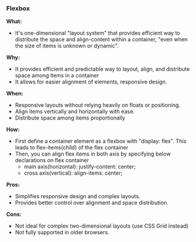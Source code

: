 ### Flexbox

**What:**

- It's one-dimensional "layout system" that provides efficient way to distribute the space and align-content within a container, "even when the size of items is unknown or dynamic".

**Why:**

- It provides efficient and predictable way to layout, align, and distribute space among items in a container
- It allows for easier alignment of elements, responsive design.

**When:**

- Responsive layouts without relying heavily on floats or positioning.
- Align items vertically and horizontally with ease.
- Distribute space among items proportionally

**How:**

- First define a container element as a flexbox with "display: flex". This leads to flex-items(child) of the flex container
- Then, you can align flex items in both axis by specifying below declarations on flex container
  - main axis(horizontal): justify-content: center;
  - cross axis(vertical): align-items: center;

**Pros:**

- Simplifies responsive design and complex layouts.
- Provides better control over alignment and space distribution.

**Cons:**

- Not ideal for complex two-dimensional layouts (use CSS Grid instead)
- Not fully supported in older browsers.